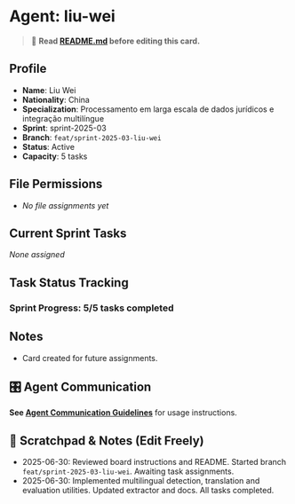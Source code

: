 # Agent: liu-wei
> 📝️ **Read [README.md](./README.md) before editing this card.**

## Profile
- **Name**: Liu Wei
- **Nationality**: China
- **Specialization**: Processamento em larga escala de dados jurídicos e integração multilíngue
- **Sprint**: sprint-2025-03
- **Branch**: `feat/sprint-2025-03-liu-wei`
- **Status**: Active
- **Capacity**: 5 tasks

## File Permissions
- _No file assignments yet_

## Current Sprint Tasks
_None assigned_

## Task Status Tracking
### Sprint Progress: 5/5 tasks completed

## Notes
- Card created for future assignments.

## 🎛️ Agent Communication
**See [Agent Communication Guidelines](./README.md#agent-communication-guidelines)** for usage instructions.

## 📝 Scratchpad & Notes (Edit Freely)

- 2025-06-30: Reviewed board instructions and README. Started branch `feat/sprint-2025-03-liu-wei`. Awaiting task assignments.
- 2025-06-30: Implemented multilingual detection, translation and evaluation utilities. Updated extractor and docs. All tasks completed.
